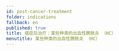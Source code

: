 ```yaml
---
id: post-cancer-treatment
folder: indications
fallback: en
published: true
title: 癌症后治疗：某些种类的出血性膀胱炎 （HC）
menutitle: 某些种类的出血性膀胱炎 （HC）
---
```

